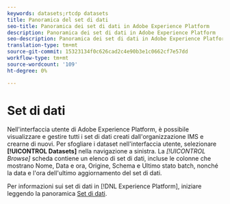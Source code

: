 ```yaml
---
keywords: datasets;rtcdp datasets
title: Panoramica del set di dati
seo-title: Panoramica dei set di dati in Adobe Experience Platform
description: Panoramica dei set di dati in Adobe Experience Platform
seo-description: Panoramica dei set di dati in Adobe Experience Platform
translation-type: tm+mt
source-git-commit: 15323134f0c626cad2c4e90b3e1c0662cf7e57dd
workflow-type: tm+mt
source-wordcount: '109'
ht-degree: 0%

---
```



# Set di dati

Nell&#39;interfaccia utente di Adobe Experience Platform, è possibile visualizzare e gestire tutti i set di dati creati dall&#39;organizzazione IMS e crearne di nuovi. Per sfogliare i dataset nell&#39;interfaccia utente, selezionare **[!UICONTROL Datasets]** nella navigazione a sinistra. La *[!UICONTROL Browse]* scheda contiene un elenco di set di dati, incluse le colonne che mostrano Nome, Data e ora, Origine, Schema e Ultimo stato batch, nonché la data e l&#39;ora dell&#39;ultimo aggiornamento del set di dati.

Per informazioni sui set di dati in [!DNL Experience Platform], iniziare leggendo la panoramica [Set di dati](../../catalog/datasets/overview.md).
